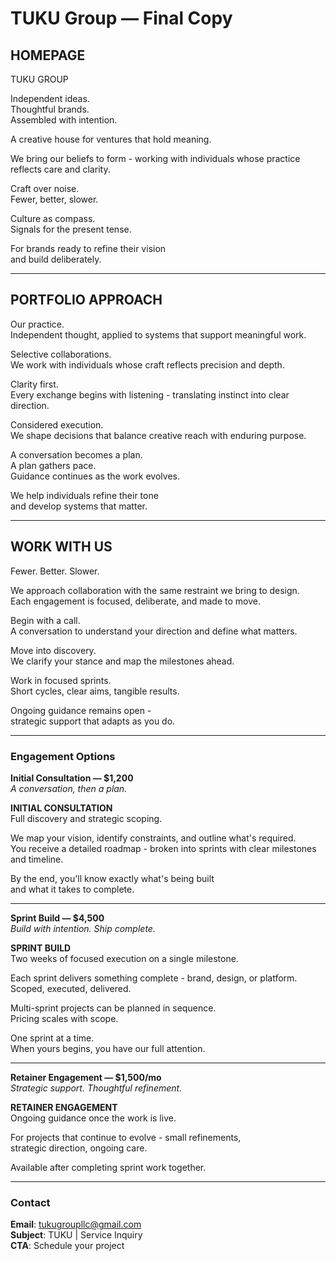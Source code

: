 # TUKU Group — Final Copy

## HOMEPAGE

TUKU GROUP  

Independent ideas.  
Thoughtful brands.  
Assembled with intention.  

A creative house for ventures that hold meaning.  

We bring our beliefs to form - working with individuals whose practice reflects care and clarity.  

Craft over noise.  
Fewer, better, slower.  

Culture as compass.  
Signals for the present tense.  

For brands ready to refine their vision  
and build deliberately.  

---

## PORTFOLIO APPROACH

Our practice.  
Independent thought, applied to systems that support meaningful work.  

Selective collaborations.  
We work with individuals whose craft reflects precision and depth.  

Clarity first.  
Every exchange begins with listening - translating instinct into clear direction.  

Considered execution.  
We shape decisions that balance creative reach with enduring purpose.  

A conversation becomes a plan.  
A plan gathers pace.  
Guidance continues as the work evolves.  

We help individuals refine their tone  
and develop systems that matter.  

---

## WORK WITH US

Fewer. Better. Slower.  

We approach collaboration with the same restraint we bring to design.  
Each engagement is focused, deliberate, and made to move.  

Begin with a call.  
A conversation to understand your direction and define what matters.  

Move into discovery.  
We clarify your stance and map the milestones ahead.  

Work in focused sprints.  
Short cycles, clear aims, tangible results.  

Ongoing guidance remains open -  
strategic support that adapts as you do.  

---

### Engagement Options

**Initial Consultation — $1,200**  
*A conversation, then a plan.*  

**INITIAL CONSULTATION**  
Full discovery and strategic scoping.  

We map your vision, identify constraints, and outline what's required.  
You receive a detailed roadmap - broken into sprints with clear milestones and timeline.  

By the end, you'll know exactly what's being built  
and what it takes to complete.  

---

**Sprint Build — $4,500**  
*Build with intention. Ship complete.*  

**SPRINT BUILD**  
Two weeks of focused execution on a single milestone.  

Each sprint delivers something complete - brand, design, or platform.  
Scoped, executed, delivered.  

Multi-sprint projects can be planned in sequence.  
Pricing scales with scope.  

One sprint at a time.  
When yours begins, you have our full attention.  

---

**Retainer Engagement — $1,500/mo**  
*Strategic support. Thoughtful refinement.*  

**RETAINER ENGAGEMENT**  
Ongoing guidance once the work is live.  

For projects that continue to evolve - small refinements,  
strategic direction, ongoing care.  

Available after completing sprint work together.

---

### Contact

**Email**: tukugroupllc@gmail.com  
**Subject**: TUKU | Service Inquiry  
**CTA**: Schedule your project  